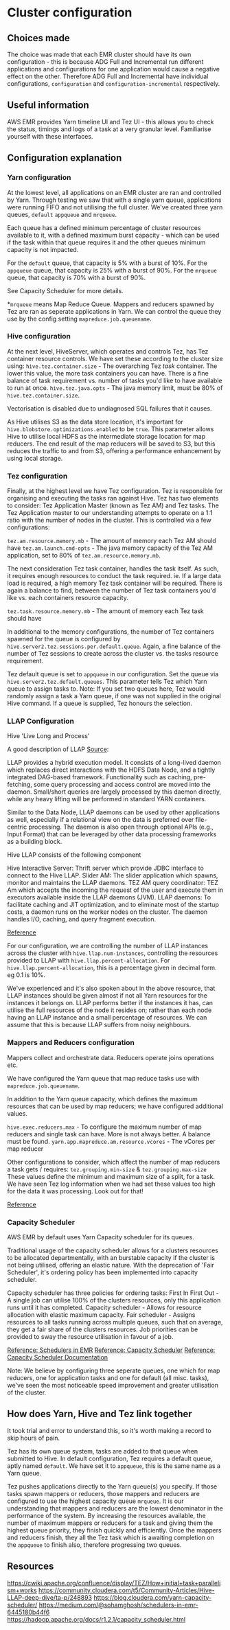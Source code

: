 # Cluster configuration

## Choices made

The choice was made that each EMR cluster should have its own configuration - this is because ADG Full and Incremental run different applications and configurations for one application would cause a negative effect on the other.
Therefore ADG Full and Incremental have individual configurations, `configuration` and `configuration-incremental` respectively.

## Useful information
AWS EMR provides Yarn timeline UI and Tez UI - this allows you to check the status, timings and logs of a task at a very granular level. Familiarise yourself with these interfaces.

## Configuration explanation

### Yarn configuration
At the lowest level, all applications on an EMR cluster are ran and controlled by Yarn. Through testing we saw that with a single yarn queue, applications were running FIFO and not utilising the full cluster.
We've created three yarn queues, `default` `appqueue` and `mrqueue`.

Each queue has a defined minimum percentage of cluster resources available to it, with a defined maximum burst capacity - which can be used if the task within that queue requires it and the other queues minimum capacity is not impacted.

For the `default` queue, that capacity is 5% with a burst of 10%.
For the `appqueue` queue, that capacity is 25% with a burst of 90%.
For the `mrqueue` queue, that capacity is 70% with a burst of 90%.

See Capacity Scheduler for more details.

*`mrqueue` means Map Reduce Queue. Mappers and reducers spawned by Tez are ran as seperate applications in Yarn. We can control the queue they use by the config setting `mapreduce.job.queuename`.

### Hive configuration
At the next level, HiveServer, which operates and controls Tez, has Tez container resource controls. We have set these according to the cluster size using:
`hive.tez.container.size` - The overarching Tez *task* container. The lower this value, the more task containers you can have. There is a fine balance of task requirement vs. number of tasks you'd like to have available to run at once.
`hive.tez.java.opts` - The java memory limit, must be 80% of `hive.tez.container.size`.

Vectorisation is disabled due to undiagnosed SQL failures that it causes.

As Hive utilises S3 as the data store location, it's important for `hive.blobstore.optimizations.enabled` to be `true`. This parameter allows Hive to utilise local HDFS as the intermediate storage location for map reducers.
The end result of the map reducers will be saved to S3, but this reduces the traffic to and from S3, offering a performance enhancement by using local storage.

### Tez configuration
Finally, at the highest level we have Tez configuration. Tez is responsible for organising and executing the tasks ran against Hive.
Tez has two elements to consider: Tez Application Master (known as Tez AM) and Tez tasks.
The Tez Application master to our understanding attempts to operate on a 1:1 ratio with the number of nodes in the cluster. 
This is controlled via a few configurations:

`tez.am.resource.memory.mb` - The amount of memory each Tez AM should have
`tez.am.launch.cmd-opts` - The java memory capacity of the Tez AM application, set to 80% of `tez.am.resource.memory.mb`.

The next consideration Tez task container, handles the task itself. As such, it requires enough resources to conduct the task required. ie. If a large data load is required, a high memory Tez task container will be required.
There is again a balance to find, between the number of Tez task containers you'd like vs. each containers resource capacity.

`tez.task.resource.memory.mb` - The amount of memory each Tez task should have

In additional to the memory configurations, the number of Tez containers spawned for the queue is configured by `hive.server2.tez.sessions.per.default.queue`.
Again, a fine balance of the number of Tez sessions to create across the cluster vs. the tasks resource requirement.

Tez default queue is set to `appqueue` in our configuration. Set the queue via `hive.server2.tez.default.queues`.
This parameter tells Tez which Yarn queue to assign tasks to. Note: If you set two queues here, Tez would randomly assign a task a Yarn queue, if one was not supplied in the original Hive command. If a queue is supplied, Tez honours the selection.

### LLAP Configuration
Hive 'Live Long and Process'

A good description of LLAP [Source](https://community.cloudera.com/t5/Community-Articles/Hive-LLAP-deep-dive/ta-p/248893):

LLAP provides a hybrid execution model. It consists of a long-lived daemon which replaces direct interactions with the HDFS Data Node, and a tightly integrated DAG-based framework.
Functionality such as caching, pre-fetching, some query processing and access control are moved into the daemon. Small/short queries are largely processed by this daemon directly, while any heavy lifting will be performed in standard YARN containers.

Similar to the Data Node, LLAP daemons can be used by other applications as well, especially if a relational view on the data is preferred over file-centric processing. The daemon is also open through optional APIs (e.g., Input Format) that can be leveraged by other data processing frameworks as a building block.

Hive LLAP consists of the following component

Hive Interactive Server: Thrift server which provide JDBC interface to connect to the Hive LLAP.
Slider AM: The slider application which spawns, monitor and maintains the LLAP daemons.
TEZ AM query coordinator: TEZ Am which accepts the incoming the request of the user and execute them in executors available inside the LLAP daemons (JVM).
LLAP daemons: To facilitate caching and JIT optimization, and to eliminate most of the startup costs, a daemon runs on the worker nodes on the cluster. The daemon handles I/O, caching, and query fragment execution.

[Reference](https://community.cloudera.com/t5/Community-Articles/Hive-LLAP-deep-dive/ta-p/248893)

For our configuration, we are controlling the number of LLAP instances across the cluster with `hive.llap.num-instances`, controlling the resources provided to LLAP with `hive.llap.percent-allocation`.
For `hive.llap.percent-allocation`, this is a percentage given in decimal form. eg 0.1 is 10%.

We've experienced and it's also spoken about in the above resource, that LLAP instances should be given almost if not all Yarn resources for the instances it belongs on.
LLAP performs better if the instances it has, can utilise the full resources of the node it resides on; rather than each node having an LLAP instance and a small percentage of resources.
We can assume that this is because LLAP suffers from noisy neighbours.

### Mappers and Reducers configuration
Mappers collect and orchestrate data. Reducers operate joins operations etc.

We have configured the Yarn queue that map reduce tasks use with `mapreduce.job.queuename`.

In addition to the Yarn queue capacity, which defines the maximum resources that can be used by map reducers; we have configured additional values.

`hive.exec.reducers.max` - To configure the maximum number of map reducers and single task can have. More is not always better. A balance must be found.
`yarn.app.mapreduce.am.resource.vcores` - The vCores per map reducer

Other configurations to consider, which affect the number of map reducers a task gets / requires:
`tez.grouping.min-size` & `tez.grouping.max-size`
These values define the minimum and maximum size of a split, for a task. We have seen Tez log information when we had set these values too high for the data it was processing. Look out for that!

[Reference](https://cwiki.apache.org/confluence/display/TEZ/How+initial+task+parallelism+works)

### Capacity Scheduler
AWS EMR by default uses Yarn Capacity scheduler for its queues.

Traditional usage of the capacity scheduler allows for a clusters resources to be allocated departmentally, with an burstable capacity if the cluster is not being utilised, offering an elastic nature.
With the deprecation of 'Fair Scheduler', it's ordering policy has been implemented into capacity scheduler.

Capacity scheduler has three policies for ordering tasks:
First In First Out - A single job can utilise 100% of the clusters resources, only this application runs until it has completed.
Capacity scheduler - Allows for resource allocation with elastic maximum capacity.
Fair scheduler - Assigns resources to all tasks running across multiple queues, such that on average, they get a fair share of the clusters resources. Job priorities can be provided to sway the resource utilisation in favour of a job.

[Reference: Schedulers in EMR](https://medium.com/@sohamghosh/schedulers-in-emr-6445180b44f6)
[Reference: Capacity Scheduler](https://blog.cloudera.com/yarn-capacity-scheduler/)
[Reference: Capacity Scheduler Documentation](https://hadoop.apache.org/docs/r1.2.1/capacity_scheduler.html)

Note: We believe by configuring three seperate queues, one which for map reducers, one for application tasks and one for default (all misc. tasks), we've seen the most noticeable speed improvement and greater utilisation of the cluster.

## How does Yarn, Hive and Tez link together
It took trial and error to understand this, so it's worth making a record to skip hours of pain.

Tez has its own queue system, tasks are added to that queue when submitted to Hive. In default configuration, Tez requires a default queue, aptly named `default`.
We have set it to `appqueue`, this is the same name as a Yarn queue.

Tez pushes applications directly to the Yarn queue(s) you specify. If those tasks spawn mappers or reducers, those mappers and reducers are configured to use the highest capacity queue `mrqueue`.
It is our understanding that mappers and reducers are the lowest denominator in the performance of the system. By increasing the resources available, the number of maximum mappers or reducers for a task and giving them the highest queue priority, they finish quickly and efficiently.
Once the mappers and reducers finish, they all the Tez task which is awaiting completion on the `appqueue` to finish also, therefore progressing two queues.

## Resources
https://cwiki.apache.org/confluence/display/TEZ/How+initial+task+parallelism+works
https://community.cloudera.com/t5/Community-Articles/Hive-LLAP-deep-dive/ta-p/248893
https://blog.cloudera.com/yarn-capacity-scheduler/
https://medium.com/@sohamghosh/schedulers-in-emr-6445180b44f6
https://hadoop.apache.org/docs/r1.2.1/capacity_scheduler.html
